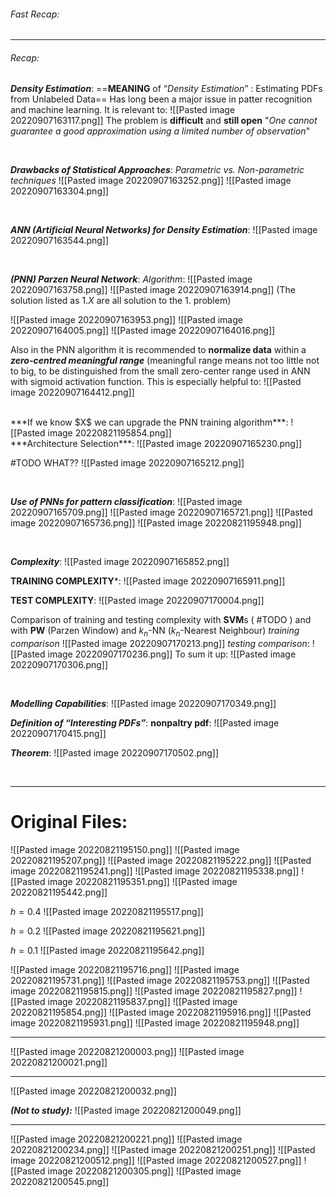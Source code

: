 ###### Fast Recap:

---
###### Recap:

***Density Estimation***:
==**MEANING** of “*Density Estimation*” : Estimating PDFs from Unlabeled Data==
Has long been a major issue in patter recognition and machine learning. It is relevant to:
![[Pasted image 20220907163117.png]]
The problem is **difficult** and **still open**
"*One cannot guarantee a good approximation using a limited number of observation*"

<br>

***Drawbacks of Statistical Approaches***:
*Parametric vs. Non-parametric techniques*
![[Pasted image 20220907163252.png]]
![[Pasted image 20220907163304.png]]

<br>

***ANN (Artificial Neural Networks) for Density Estimation***:
![[Pasted image 20220907163544.png]]

<br>

***(PNN) Parzen Neural Network***:
*Algorithm*:
![[Pasted image 20220907163758.png]]
![[Pasted image 20220907163914.png]]
(The solution listed as $1.X$ are all solution to the $1.$ problem)

![[Pasted image 20220907163953.png]]
![[Pasted image 20220907164005.png]]
![[Pasted image 20220907164016.png]]

Also in the PNN algorithm it is recommended to **normalize data** within a ***zero-centred meaningful range*** (meaningful range means not too little not to big, to be distinguished from the small zero-center range used in ANN with sigmoid activation function.
This is especially helpful to:
![[Pasted image 20220907164412.png]]

<br>
***If we know $X$ we can upgrade the PNN training algorithm***:
![[Pasted image 20220821195854.png]]

<br>
***Architecture Selection***:
![[Pasted image 20220907165230.png]]

#TODO WHAT?? 
![[Pasted image 20220907165212.png]]


<br>

***Use of PNNs for pattern classification***:
![[Pasted image 20220907165709.png]]
![[Pasted image 20220907165721.png]]
![[Pasted image 20220907165736.png]]
![[Pasted image 20220821195948.png]]

<br>

***Complexity***:
![[Pasted image 20220907165852.png]]

**TRAINING COMPLEXITY***:
![[Pasted image 20220907165911.png]]

**TEST COMPLEXITY**:
![[Pasted image 20220907170004.png]]

Comparison of training and testing complexity with **SVM**s ( #TODO ) and with **PW** (Parzen Window) and $k_n$-NN ($k_n$-Nearest Neighbour)
*training comparison*
![[Pasted image 20220907170213.png]]
*testing comparison*:
![[Pasted image 20220907170236.png]]
To sum it up:
![[Pasted image 20220907170306.png]]

<br>

***Modelling Capabilities***:
![[Pasted image 20220907170349.png]]

***Definition of “Interesting PDFs”***:
**nonpaltry pdf**:
![[Pasted image 20220907170415.png]]

***Theorem***:
![[Pasted image 20220907170502.png]]


<br>




---
# Original Files:
![[Pasted image 20220821195150.png]]
![[Pasted image 20220821195207.png]]
![[Pasted image 20220821195222.png]]
![[Pasted image 20220821195241.png]]
![[Pasted image 20220821195338.png]]
![[Pasted image 20220821195351.png]]
![[Pasted image 20220821195442.png]]

$h = 0.4$
![[Pasted image 20220821195517.png]]

$h = 0.2$
![[Pasted image 20220821195621.png]]

$h = 0.1$
![[Pasted image 20220821195642.png]]

![[Pasted image 20220821195716.png]]
![[Pasted image 20220821195731.png]]
![[Pasted image 20220821195753.png]]
![[Pasted image 20220821195815.png]]
![[Pasted image 20220821195827.png]]
![[Pasted image 20220821195837.png]]
![[Pasted image 20220821195854.png]]
![[Pasted image 20220821195916.png]]
![[Pasted image 20220821195931.png]]
![[Pasted image 20220821195948.png]]

---
![[Pasted image 20220821200003.png]]
![[Pasted image 20220821200021.png]]

---
![[Pasted image 20220821200032.png]]

***(Not to study):***
![[Pasted image 20220821200049.png]]

---
![[Pasted image 20220821200221.png]]
![[Pasted image 20220821200234.png]]
![[Pasted image 20220821200251.png]]
![[Pasted image 20220821200512.png]]
![[Pasted image 20220821200527.png]]
![[Pasted image 20220821200305.png]]
![[Pasted image 20220821200545.png]]
